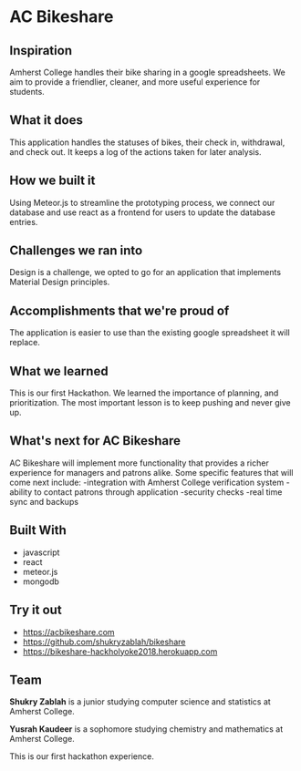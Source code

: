 # AC Bikeshare 

## Inspiration

Amherst College handles their bike sharing in a google spreadsheets. We aim to provide a friendlier, cleaner, and more useful experience for students.

## What it does

This application handles the statuses of bikes, their check in, withdrawal, and check out. It keeps a log of the actions taken for later analysis.

## How we built it

Using Meteor.js to streamline the prototyping process, we connect our database and use react as a frontend for users to update the database entries.

## Challenges we ran into

Design is a challenge, we opted to go for an application that implements Material Design principles.

## Accomplishments that we're proud of

The application is easier to use than the existing google spreadsheet it will replace.

## What we learned

This is our first Hackathon. We learned the importance of planning, and prioritization. The most important lesson is to keep pushing and never give up.

## What's next for AC Bikeshare

AC Bikeshare will implement more functionality that provides a richer experience for managers and patrons alike. Some specific features that will come next include: -integration with Amherst College verification system -ability to contact patrons through application -security checks -real time sync and backups

## Built With

  - javascript
  - react
  - meteor.js
  - mongodb

## Try it out

  - https://acbikeshare.com
  - https://github.com/shukryzablah/bikeshare
  - https://bikeshare-hackholyoke2018.herokuapp.com

## Team

**Shukry Zablah** is a junior studying computer science and statistics at Amherst College.

**Yusrah Kaudeer** is a sophomore studying chemistry and mathematics at Amherst College.

This is our first hackathon experience.
